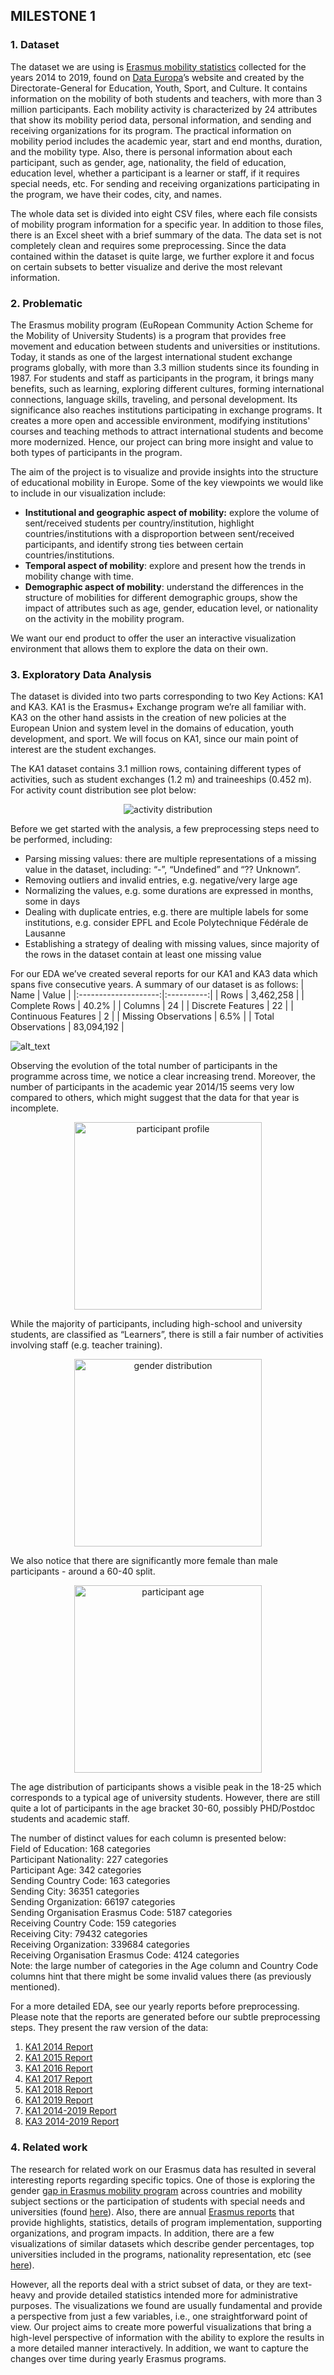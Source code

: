 ## MILESTONE 1

### 1. Dataset
The dataset we are using is [Erasmus mobility statistics](https://data.europa.eu/data/datasets/erasmus-mobility-statistics-2014-2019-v2?locale=en) collected for the years 2014 to 2019, found on [Data Europa](https://data.europa.eu/en)’s website and created by the Directorate-General for Education, Youth, Sport, and Culture. It contains information on the mobility of both students and teachers, with more than 3 million participants. Each mobility activity is characterized by 24 attributes that show its mobility period data, personal information, and sending and receiving organizations for its program. The practical information on mobility period includes the academic year, start and end months, duration, and the mobility type. Also, there is personal information about each participant, such as gender, age, nationality, the field of education, education level, whether a participant is a learner or staff, if it requires special needs, etc. For sending and receiving organizations participating in the program, we have their codes, city, and names. 

The whole data set is divided into eight CSV files, where each file consists of mobility program information for a specific year. In addition to those files, there is an Excel sheet with a brief summary of the data. The data set is not completely clean and requires some preprocessing. Since the data contained within the dataset is quite large, we further explore it and focus on certain subsets to better visualize and derive the most relevant information.

### 2. Problematic
The Erasmus mobility program (EuRopean Community Action Scheme for the Mobility of University Students) is a program that provides free movement and education between students and universities or institutions. Today, it stands as one of the largest international student exchange programs globally, with more than 3.3 million students since its founding in 1987. For students and staff as participants in the program, it brings many benefits, such as learning, exploring different cultures, forming international connections, language skills, traveling, and personal development. Its significance also reaches institutions participating in exchange programs. It creates a more open and accessible environment, modifying institutions' courses and teaching methods to attract international students and become more modernized. Hence, our project can bring more insight and value to both types of participants in the program.

The aim of the project is to visualize and provide insights into the structure of educational mobility in Europe. Some of the key viewpoints we would like to include in our visualization include:
* **Institutional and geographic aspect of mobility:** explore the volume of sent/received students per country/institution, highlight countries/institutions with a disproportion between sent/received participants, and identify strong ties between certain countries/institutions.
* **Temporal aspect of mobility**: explore and present how the trends in mobility change with time.
* **Demographic aspect of mobility**: understand the differences in the structure of mobilities for different demographic groups, show the impact of attributes such as age, gender, education level, or nationality on the activity in the mobility program.

We want our end product to offer the user an interactive visualization environment that allows them to explore the data on their own.

### 3. Exploratory Data Analysis
The dataset is divided into two parts corresponding to two Key Actions: KA1 and KA3. KA1 is the Erasmus+ Exchange program we’re all familiar with. KA3 on the other hand assists in the creation of new policies at the European Union and system level in the domains of education, youth development, and sport. We will focus on KA1, since our main point of interest are the student exchanges.

The KA1 dataset contains 3.1 million rows, containing different types of activities, such as student exchanges (1.2 m) and traineeships (0.452 m). For activity count distribution see plot below:

<p align="center">
  <img src="figures/activity-distribution.png" alt="activity distribution">
</p>

Before we get started with the analysis, a few preprocessing steps need to be performed, including:
* Parsing missing values: there are multiple representations of a missing value in the dataset, including: “-”, “Undefined” and “?? Unknown”.
* Removing outliers and invalid entries, e.g. negative/very large age
* Normalizing the values, e.g. some durations are expressed in months, some in days
* Dealing with duplicate entries, e.g. there are multiple labels for some institutions, e.g. consider EPFL and Ecole Polytechnique Fédérale de Lausanne
* Establishing a strategy of dealing with missing values, since majority of the rows in the dataset contain at least one missing value

For our EDA we’ve created several reports for our KA1 and KA3 data which spans five consecutive years. A summary of our dataset is as follows:
|         Name         |    Value   |
|:--------------------:|:----------:|
| Rows                 |  3,462,258 |
| Complete Rows        |      40.2% |
| Columns              |         24 |
| Discrete Features    |         22 |
| Continuous Features  |          2 |
| Missing Observations |       6.5% |
| Total Observations   | 83,094,192 |

![alt_text](https://github.com/com-480-data-visualization/datavis-project-2022-why-axis/blob/main/figures/participants_per_year.png)

Observing the evolution of the total number of participants in the programme across time, we notice a clear increasing trend. Moreover, the number of participants in the academic year 2014/15 seems very low compared to others, which might suggest that the data for that year is incomplete.

<p align="center">
  <img height="300" src="figures/participant_profile.png" alt="participant profile">
</p>

While the majority of participants, including high-school and university students, are classified as “Learners”, there is still a fair number of activities involving staff (e.g. teacher training).

<p align="center">
  <img height="300" src="figures/gender_distribution.png" alt="gender distribution">
</p>


We also notice that there are significantly more female than male participants - around a 60-40 split.

<p align="center">
  <img height="300" src="figures/participant_age.png" alt="participant age">
</p>

The age distribution of participants shows a visible peak in the 18-25 which corresponds to a typical age of university students. However, there are still quite a lot of participants in the age bracket 30-60, possibly PHD/Postdoc students and academic staff.

The number of distinct values for each column is presented below:<br>
Field of Education: 168 categories<br>
Participant Nationality: 227 categories<br>
Participant Age: 342 categories<br>
Sending Country Code: 163 categories<br>
Sending City: 36351 categories<br>
Sending Organization: 66197 categories<br>
Sending Organisation Erasmus Code: 5187 categories<br>
Receiving Country Code: 159 categories<br>
Receiving City: 79432 categories<br>
Receiving Organization: 339684 categories<br>
Receiving Organisation Erasmus Code: 4124 categories<br>
Note: the large number of categories in the Age column and Country Code columns hint that there might be some invalid values there (as previously mentioned).

For a more detailed EDA, see our yearly reports before preprocessing. Please note that the reports are generated before our subtle preprocessing steps. They present the raw version of the data:
1. [KA1 2014 Report](https://ka1-2014.netlify.app/)
2. [KA1 2015 Report](https://ka1-2015.netlify.app/)
3. [KA1 2016 Report](https://ka1-2016.netlify.app/)
4. [KA1 2017 Report](https://ka1-2017.netlify.app/)
5. [KA1 2018 Report](https://ka1-2018.netlify.app/)
6. [KA1 2019 Report](https://ka1-2019.netlify.app/)
7. [KA1 2014-2019 Report](https://ka1-14-19.netlify.app/)
8. [KA3 2014-2019 Report](https://ka3-14-19.netlify.app/)

### 4. Related work
The research for related work on our Erasmus data has resulted in several interesting reports regarding specific topics. One of those is exploring the gender [gap in Erasmus mobility program](https://www.researchgate.net/publication/295683821_Gender_gap_in_the_ERASMUS_mobility_program) across countries and mobility subject sections or the participation of students with special needs and universities (found [here](https://www.researchgate.net/publication/355858396_Inclusive_universities_evidence_from_the_Erasmus_program)). Also, there are annual [Erasmus reports](https://op.europa.eu/en/publication-detail/-/publication/7bda9285-5cc4-11ec-91ac-01aa75ed71a1/language-en) that provide highlights, statistics, details of program implementation, supporting organizations, and program impacts. In addition, there are a few visualizations of similar datasets which describe gender percentages, top universities included in the programs, nationality representation, etc (see [here](https://towardsdatascience.com/analyzing-erasmus-study-exchanges-with-pandas-e1da38896265)). 

However, all the reports deal with a strict subset of data, or they are text-heavy and provide detailed statistics intended more for administrative purposes. The visualizations we found are usually fundamental and provide a perspective from just a few variables, i.e., one straightforward point of view. Our project aims to create more powerful visualizations that bring a high-level perspective of information with the ability to explore the results in a more detailed manner interactively. In addition, we want to capture the changes over time during yearly Erasmus programs.
